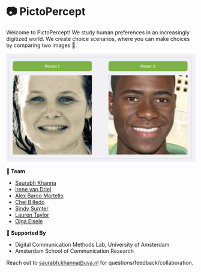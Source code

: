# 📷 PictoPercept

Welcome to PictoPercept! We study human preferences in an increasingly digitized world. We create choice scenarios, where you can make choices by comparing two images 👀.

![](data/sample_image.png)



**🐙 Team** 

- [Saurabh Khanna](https://saurabh-khanna.github.io/)
- [Irene van Driel](https://www.uva.nl/profiel/d/r/i.i.vandriel/i.i.van-driel.html)
- [Alex Barco Martello](https://www.deusto.es/en/home/we-are-deusto/team/researchers/67712/investigador)
- [Chei Billedo](https://www.uva.nl/profiel/b/i/c.j.billedo/c.j.billedo.html)
- [Sindy Sumter](https://www.uva.nl/en/profile/s/u/s.r.sumter/s.r.sumter.html)
- [Lauren Taylor](https://www.uva.nl/en/profile/t/a/l.n.taylor/l.n.taylor.html)
- [Olga Eisele](https://www.uva.nl/profiel/e/i/o.e.eisele/o.e.eisele.html)


**🌱 Supported By**

- Digital Communication Methods Lab, University of Amsterdam 
- Amsterdam School of Communication Research 

Reach out to [saurabh.khanna@uva.nl](mailto:saurabh.khanna@uva.nl) for questions/feedback/collaboration.

